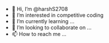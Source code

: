 - 👋 Hi, I’m @harshS2708
- 👀 I’m interested in competitive coding
- 🌱 I’m currently learning ...
- 💞️ I’m looking to collaborate on ...
- 📫 How to reach me ...

<!---
harshS2708/harshS2708 is a ✨ special ✨ repository because its `README.md` (this file) appears on your GitHub profile.
You can click the Preview link to take a look at your changes.
--->

